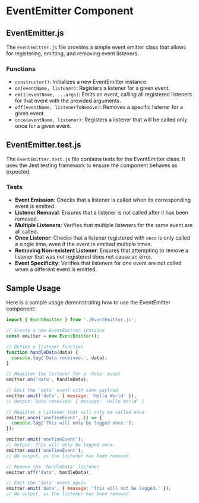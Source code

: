 # EventEmitter Component

## EventEmitter.js

The `EventEmitter.js` file provides a simple event emitter class that allows for registering, emitting, and removing event listeners.

### Functions

- `constructor()`: Initializes a new EventEmitter instance.
- `on(eventName, listener)`: Registers a listener for a given event.
- `emit(eventName, ...args)`: Emits an event, calling all registered listeners for that event with the provided arguments.
- `off(eventName, listenerToRemove)`: Removes a specific listener for a given event.
- `once(eventName, listener)`: Registers a listener that will be called only once for a given event.

## EventEmitter.test.js

The `EventEmitter.test.js` file contains tests for the EventEmitter class. It uses the Jest testing framework to ensure the component behaves as expected.

### Tests

- **Event Emission**: Checks that a listener is called when its corresponding event is emitted.
- **Listener Removal**: Ensures that a listener is not called after it has been removed.
- **Multiple Listeners**: Verifies that multiple listeners for the same event are all called.
- **Once Listener**: Checks that a listener registered with `once` is only called a single time, even if the event is emitted multiple times.
- **Removing Non-existent Listener**: Ensures that attempting to remove a listener that was not registered does not cause an error.
- **Event Specificity**: Verifies that listeners for one event are not called when a different event is emitted.

## Sample Usage

Here is a sample usage demonstrating how to use the EventEmitter component:

```javascript
import { EventEmitter } from './EventEmitter.js';

// Create a new EventEmitter instance
const emitter = new EventEmitter();

// Define a listener function
function handleData(data) {
  console.log('Data received:', data);
}

// Register the listener for a 'data' event
emitter.on('data', handleData);

// Emit the 'data' event with some payload
emitter.emit('data', { message: 'Hello World' });
// Output: Data received: { message: 'Hello World' }

// Register a listener that will only be called once
emitter.once('oneTimeEvent', () => {
  console.log('This will only be logged once.');
});

emitter.emit('oneTimeEvent');
// Output: This will only be logged once.
emitter.emit('oneTimeEvent');
// No output, as the listener has been removed.

// Remove the 'handleData' listener
emitter.off('data', handleData);

// Emit the 'data' event again
emitter.emit('data', { message: 'This will not be logged.' });
// No output, as the listener has been removed.
```
